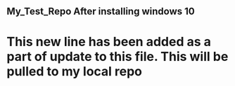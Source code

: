 ﻿## My_Test_Repo After installing windows 10

# This new line has been added as a part of update to this file. This will be pulled to my local repo
